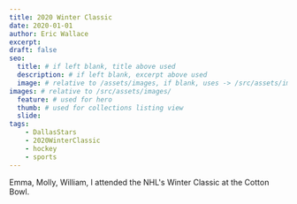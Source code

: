 ```yaml
---
title: 2020 Winter Classic
date: 2020-01-01
author: Eric Wallace
excerpt:
draft: false
seo:
  title: # if left blank, title above used
  description: # if left blank, excerpt above used
  image: # relative to /assets/images, if blank, uses -> /src/assets/images/meta/default.png
images: # relative to /src/assets/images/
  feature: # used for hero
  thumb: # used for collections listing view
  slide:
tags:
    - DallasStars
    - 2020WinterClassic
    - hockey
    - sports
---
```


Emma, Molly, William, I attended the NHL's Winter Classic at the Cotton Bowl.